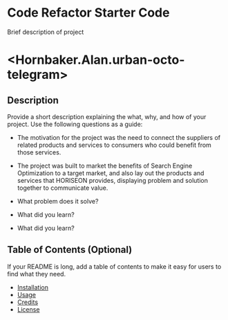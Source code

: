 # Code Refactor Starter Code
Brief description of project
# <Hornbaker.Alan.urban-octo-telegram>

## Description

Provide a short description explaining the what, why, and how of your project. Use the following questions as a guide:

- The motivation for the project was the need to connect the suppliers of related products and services to consumers who could benefit from those services.

- The project was built to market the benefits of Search Engine Optimization to a target market, and also lay out the products and services that HORISEON provides, displaying problem and solution together to communicate value.  
- What problem does it solve?

- What did you learn?

- What did you learn?

## Table of Contents (Optional)

If your README is long, add a table of contents to make it easy for users to find what they need.

- [Installation](#installation)
- [Usage](#usage)
- [Credits](#credits)
- [License](#license)
